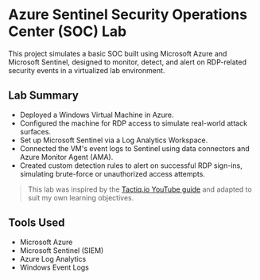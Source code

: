 # Azure Sentinel Security Operations Center (SOC) Lab

This project simulates a basic SOC built using Microsoft Azure and Microsoft Sentinel, designed to monitor, detect, and alert on RDP-related security events in a virtualized lab environment.

## Lab Summary

- Deployed a Windows Virtual Machine in Azure.
- Configured the machine for RDP access to simulate real-world attack surfaces.
- Set up Microsoft Sentinel via a Log Analytics Workspace.
- Connected the VM's event logs to Sentinel using data connectors and Azure Monitor Agent (AMA).
- Created custom detection rules to alert on successful RDP sign-ins, simulating brute-force or unauthorized access attempts.

> This lab was inspired by the [Tactiq.io YouTube guide](https://www.youtube.com/watch?v=IJUkGuirTGQ) and adapted to suit my own learning objectives.

## Tools Used

- Microsoft Azure
- Microsoft Sentinel (SIEM)
- Azure Log Analytics
- Windows Event Logs
